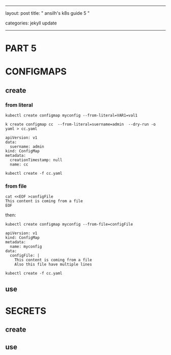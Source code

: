 


---

layout: post
title:  " ansilh's k8s guide 5 "

categories: jekyll update

---


# PART 5


# CONFIGMAPS
## create 

###  from literal
```
kubectl create configmap myconfig --from-literal=VAR1=val1

```


```
k create configmap cc  --from-literal=suername=admin  --dry-run -o yaml > cc.yaml
```

```
apiVersion: v1
data:
  suername: admin
kind: ConfigMap
metadata:
  creationTimestamp: null
  name: cc
```


```
kubectl create -f cc.yaml
```

### from file

```
cat <<EOF >configFile
This content is coming from a file
EOF

```
then:

```
kubectl create configmap myconfig --from-file=configFile

```


```
apiVersion: v1
kind: ConfigMap
metadata:
  name: myconfig
data:
  configFile: |
    This content is coming from a file
    Also this file have multiple lines

```
 
```
kubectl create -f cc.yaml
```


##  use



# SECRETS
## create 
## use









